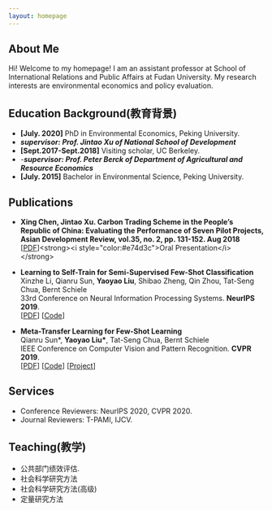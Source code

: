 ```yaml
---
layout: homepage
---
```


## About Me

Hi! Welcome to my homepage! I am an assistant professor at School of International Relations and Public Affairs at Fudan University. My research interests are environmental economics and policy evaluation.

## Education Background(教育背景)

- **[July. 2020]** PhD in Environmental Economics, Peking University.
- ***supervisor: Prof. Jintao Xu of National School of Development***
- **[Sept.2017-Sept.2018]** Visiting scholar, UC Berkeley.
- -***supervisor: Prof. Peter Berck of Department of Agricultural and Resource Economics***
- **[July. 2015]** Bachelor in Environmental Science, Peking University.

## Publications

- **Xing Chen, Jintao Xu. Carbon Trading Scheme in the People’s Republic of China: Evaluating the Performance of Seven Pilot Projects, Asian Development Review, vol.35, no. 2, pp. 131-152. Aug 2018**
  <br>
  [[PDF]([https://arxiv.org/pdf/2002.10211.pdf](https://webvpn.fudan.edu.cn/https/77726476706e69737468656265737421f4fe53992424265d771cc7a99c40/adev/article/35/2/131/9958/Carbon-Trading-Scheme-in-the-People-s-Republic-of))]<strong><i style="color:#e74d3c">Oral Presentation</i></strong>

- **Learning to Self-Train for Semi-Supervised Few-Shot Classification**
  <br>
  Xinzhe Li, Qianru Sun, **Yaoyao Liu**, Shibao Zheng, Qin Zhou, Tat-Seng Chua, Bernt Schiele
  <br>
  33rd Conference on Neural Information Processing Systems. **NeurIPS 2019**.
  <br>
  [[PDF](http://papers.nips.cc/paper/9216-learning-to-self-train-for-semi-supervised-few-shot-classification.pdf)] [[Code](https://github.com/xinzheli1217/learning-to-self-train)]

- **Meta-Transfer Learning for Few-Shot Learning**
  <br>
  Qianru Sun\*, **Yaoyao Liu\***, Tat-Seng Chua, Bernt Schiele
  <br>
  IEEE Conference on Computer Vision and Pattern Recognition. **CVPR 2019**.
  <br>
  [[PDF](http://openaccess.thecvf.com/content_CVPR_2019/papers/Sun_Meta-Transfer_Learning_for_Few-Shot_Learning_CVPR_2019_paper.pdf)] [[Code](https://github.com/yaoyao-liu/meta-transfer-learning)] [[Project](https://mtl.yyliu.net/)]

## Services

- Conference Reviewers: NeurIPS 2020, CVPR 2020.
- Journal Reviewers: T-PAMI, IJCV.

## Teaching(教学)

- 公共部门绩效评估.
- 社会科学研究方法
- 社会科学研究方法(高级)
- 定量研究方法
